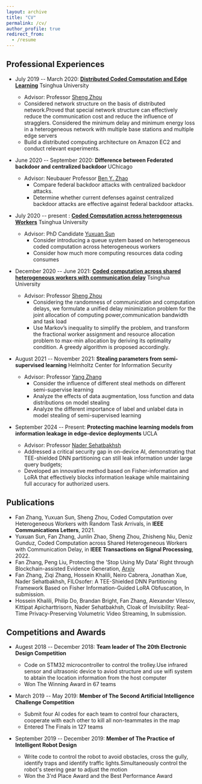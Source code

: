 ```yaml
---
layout: archive
title: "CV"
permalink: /cv/
author_profile: true
redirect_from:
  - /resume
---
```


## Professional Experiences

* July 2019 -- March 2020: [**Distributed Coded Computation and Edge Learning**](http://network.ee.tsinghua.edu.cn/niulab/)  Tsinghua University
  * Advisor: Professor [Sheng Zhou](http://network.ee.tsinghua.edu.cn/shengzhou/)
  * Considered network structure on the basis of distributed network.Proved that special network structure can effectively reduce the communication cost and reduce the influence of stragglers. Considered the minimum delay and minimum energy loss in a heterogeneous network with multiple base stations and multiple edge servers
  * Build a distributed computing architecture on Amazon EC2 and conduct relevant experiments.

* June 2020 -- September 2020: **Difference between Federated backdoor and centralized backdoor** UChicago
  * Advisor: Neubauer Professor  [Ben Y. Zhao](http://people.cs.uchicago.edu/~ravenben/)
	* Compare federal backdoor attacks with centralized backdoor attacks.
	* Determine whether current defenses against centralized backdoor attacks are effective against federal backdoor attacks.

* July 2020 -- present : [**Coded Computation across heterogeneous Workers**](http://network.ee.tsinghua.edu.cn/niulab/)  Tsinghua University
  * Advisor: PhD Candidate [Yuxuan Sun](http://network.ee.tsinghua.edu.cn/niulab/?p=2578)
	* Consider introducing a queue system based on heterogeneous coded computation across heterogeneous workers
	* Consider how much more computing resources data coding consumes

* December 2020 -- June 2021: [**Coded computation across shared heterogeneous workers with communication delay**](http://network.ee.tsinghua.edu.cn/niulab/)  Tsinghua University
  * Advisor: Professor [Sheng Zhou](http://network.ee.tsinghua.edu.cn/shengzhou/)
	* Considering the randomness of communication and computation delays, we formulate a unified delay minimization problem for the joint allocation of computing 			power,communication bandwidth and task load
	* Use Markov’s inequality to
		simplify the problem, and transform the fractional worker
		assignment and resource allocation problem to max-min allocation by deriving its optimality condition. A greedy algorithm
		is proposed accordingly.

* August 2021 -- November 2021: **Stealing parameters from semi-supervised learning**  Helmholtz Center for Information Security
  * Advisor: Professor [Yang Zhang](https://yangzhangalmo.github.io/)
	* Consider the influence of different steal methods on different semi-supervise learning
	* Analyze the effects of data augmentation, loss function and data distributions on model stealing
	* Analyze the different importance of label and unlabel data in model stealing of semi-supervised learning
 
* September 2024 -- Present: **Protecting machine learning models from information leakage in edge-device deployments** UCLA
  * Advisor: Professor [Nader Sehatbakhsh](https://ssysarch.ee.ucla.edu/nader/)
  * Addressed a critical security gap in on-device AI, demonstrating that TEE-shielded DNN partitioning can still leak information under large query budgets;
  * Developed an innovative method based on Fisher-information and LoRA that effectively blocks information leakage while maintaining full accuracy for authorized users.

## Publications
* Fan Zhang, Yuxuan Sun, Sheng Zhou, Coded Computation over Heterogeneous Workers with Random Task Arrivals, in **IEEE Communications Letters**, 2021.
* Yuxuan Sun, Fan Zhang, Junlin Zhao, Sheng Zhou, Zhisheng Niu, Deniz Gunduz, Coded Computation across Shared Heterogeneous
	Workers with Communication Delay, in **IEEE Transactions on Signal Processing**, 2022.
* Fan Zhang, Peng Liu, Protecting the 'Stop Using My Data' Right through Blockchain-assisted Evidence Generation, [Arxiv](https://arxiv.org/pdf/2406.17694)
* Fan Zhang, Ziqi Zhang, Hossein Khalili, Neiro Cabrera, Jonathan Xue, Nader Sehatbakhsh, FILOsofer: A TEE-Shielded DNN Partitioning Framework Based on Fisher Information-Guided LoRA Obfuscation, In submission.
* Hossein Khalili, Philip Do, Brandan Bright, Fan Zhang, Alexander Vilesov, Kittipat Apicharttrisorn, Nader Sehatbakhsh, Cloak of Invisibility: Real-Time Privacy-Preserving Volumetric Video Streaming, In submission.

## Competitions and Awards

* Augest 2018 -- December 2018: **Team leader of The 20th Electronic Design Competition**
  * Code on STM32 microcontroller to control the trolley.Use infrared sensor and ultrasonic device to aviod structure and use wifi system to abtain the location information from the host computer
  * Won The Winning Award in 67 teams
  
* March 2019 -- May 2019: **Member of The Second Artificial Intelligence Challenge Competition**
  * Submit four AI codes for each team to control four characters, cooperate with each other to kill all non-teammates in the map
  * Entered The Finals in 127 teams

* September 2019 -- December 2019: **Member of The Practice of Intelligent Robot Design**
  * Write code to control the robot to avoid obstacles, cross the gully, identify traps and identify traffic lights.Simultaneously control the robot's steering gear to adjust the motion
  * Won the 3'rd Place Award and the Best Performance Award

